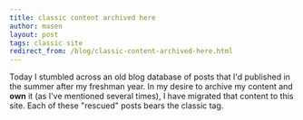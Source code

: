 ```yaml
---
title: classic content archived here
author: masen
layout: post
tags: classic site
redirect_from: /blog/classic-content-archived-here.html
---
```


Today I stumbled across an old blog database of posts that I\'d
published in the summer after my freshman year. In my desire to archive
my content and **own** it (as I\'ve mentioned several times), I have
migrated that content to this site. Each of these \"rescued\" posts
bears the classic tag.
